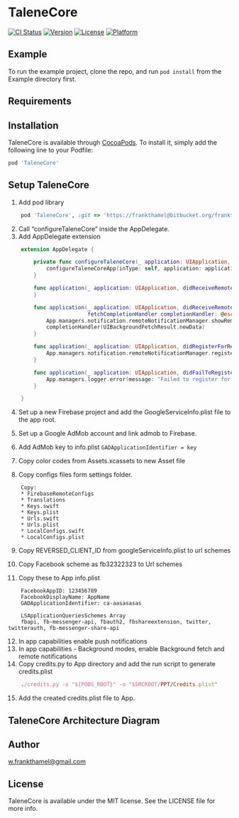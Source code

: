 # TaleneCore

[![CI Status](https://img.shields.io/travis/w.frankthamel@gmail.com/TaleneCore.svg?style=flat)](https://travis-ci.org/w.frankthamel@gmail.com/TaleneCore)
[![Version](https://img.shields.io/cocoapods/v/TaleneCore.svg?style=flat)](https://cocoapods.org/pods/TaleneCore)
[![License](https://img.shields.io/cocoapods/l/TaleneCore.svg?style=flat)](https://cocoapods.org/pods/TaleneCore)
[![Platform](https://img.shields.io/cocoapods/p/TaleneCore.svg?style=flat)](https://cocoapods.org/pods/TaleneCore)

## Example

To run the example project, clone the repo, and run `pod install` from the Example directory first.

## Requirements

## Installation

TaleneCore is available through [CocoaPods](https://cocoapods.org). To install
it, simply add the following line to your Podfile:

```ruby
pod 'TaleneCore'
```

## Setup TaleneCore

1. Add pod library

```ruby
	pod 'TaleneCore', :git => 'https://frankthamel@bitbucket.org/frankthamel/talenecore.git', :tag => '1.0.0'
```

2. Call “configureTaleneCore” inside the AppDelegate.
3. Add AppDelegate extension

```swift
	extension AppDelegate {

		private func configureTaleneCore(_ application: UIApplication, didFinishLaunchingWithOptions launchOptions: [UIApplication.LaunchOptionsKey: Any]?) {
			configureTaleneCoreApp(inType: self, application: application, didFinishLaunchingWithOptions: launchOptions)
		}

		func application(_ application: UIApplication, didReceiveRemoteNotification userInfo: [AnyHashable: Any]) {
		}

		func application(_ application: UIApplication, didReceiveRemoteNotification userInfo: [AnyHashable: Any],
						 fetchCompletionHandler completionHandler: @escaping (UIBackgroundFetchResult) -> Void) {
			App.managers.notification.remoteNotificationManager.showRemoteMessage(userInfo)
			completionHandler(UIBackgroundFetchResult.newData)
		}

		func application(_ application: UIApplication, didRegisterForRemoteNotificationsWithDeviceToken deviceToken: Data) {
			App.managers.notification.remoteNotificationManager.registerForRemoteNotificationsWithDeviceToken(token: deviceToken)
		}

		func application(_ application: UIApplication, didFailToRegisterForRemoteNotificationsWithError error: Error) {
			App.managers.logger.error(message: "Failed to register for notifications: \(error.localizedDescription)")
		}

	}

```

4. Set up a new Firebase project and add the GoogleServiceInfo.plist file to the app root.

5. Set up a Google AdMob account and link admob to Firebase.

6. Add AdMob key to info.plist
```GADApplicationIdentifier = key```

7. Copy color codes from Assets.xcassets to new Asset file

8. Copy configs files form settings folder.
```
	Copy: 
	* FirebaseRemoteConfigs
	* Translations
	* Keys.swift
	* Keys.plist
	* Urls.swift
	* Urls.plist
	* LocalConfigs.swift
	* LocalConfigs.plist
```
9. Copy REVERSED_CLIENT_ID from googleServiceInfo.plist to url schemes

10. Copy Facebook scheme as fb32322323 to Url schemes

11. Copy these to App info.plist
```
	FacebookAppID: 123456789
	FacebookDisplayName: AppName
	GADApplicationIdentifier: ca-aasasasas
	
	LSApplicationQueriesSchemes Array
	fbapi, fb-messenger-api, fbauth2, fbshareextension, twitter, twitterauth, fb-messenger-share-api
```
12. In app capabilities enable push notifications
13. In app capabilities - Background modes, enable Background fetch and remote notifications
14. Copy credits.py to App directory and add the run script to generate credits.plist

```ruby
	./credits.py -s "${PODS_ROOT}" -o "$SRCROOT/PPT/Credits.plist"
```

15. Add the created credits.plist file to App.

## TaleneCore  Architecture Diagram 




## Author

w.frankthamel@gmail.com

## License

TaleneCore is available under the MIT license. See the LICENSE file for more info.
